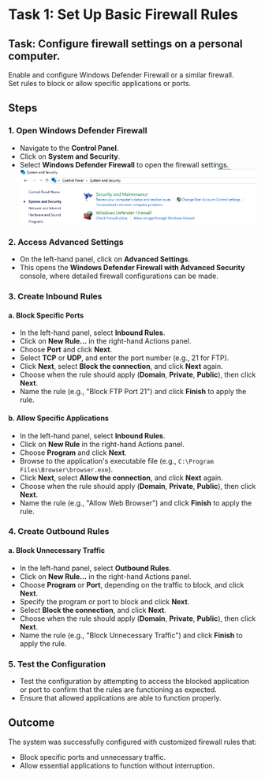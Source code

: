 # Task 1: Set Up Basic Firewall Rules

## Task: Configure firewall settings on a personal computer.
Enable and configure Windows Defender Firewall or a similar firewall.  
Set rules to block or allow specific applications or ports.

## Steps

### 1. Open Windows Defender Firewall
- Navigate to the **Control Panel**.
- Click on **System and Security**.
- Select **Windows Defender Firewall** to open the firewall settings.
![](./images/1.png)

### 2. Access Advanced Settings
- On the left-hand panel, click on **Advanced Settings**.
- This opens the **Windows Defender Firewall with Advanced Security** console, where detailed firewall configurations can be made.

### 3. Create Inbound Rules

#### a. Block Specific Ports
- In the left-hand panel, select **Inbound Rules**.
- Click on **New Rule...** in the right-hand Actions panel.
- Choose **Port** and click **Next**.
- Select **TCP** or **UDP**, and enter the port number (e.g., 21 for FTP).
- Click **Next**, select **Block the connection**, and click **Next** again.
- Choose when the rule should apply (**Domain**, **Private**, **Public**), then click **Next**.
- Name the rule (e.g., "Block FTP Port 21") and click **Finish** to apply the rule.

#### b. Allow Specific Applications
- In the left-hand panel, select **Inbound Rules**.
- Click on **New Rule** in the right-hand Actions panel.
- Choose **Program** and click **Next**.
- Browse to the application's executable file (e.g., `C:\Program Files\Browser\browser.exe`).
- Click **Next**, select **Allow the connection**, and click **Next** again.
- Choose when the rule should apply (**Domain**, **Private**, **Public**), then click **Next**.
- Name the rule (e.g., "Allow Web Browser") and click **Finish** to apply the rule.

### 4. Create Outbound Rules

#### a. Block Unnecessary Traffic
- In the left-hand panel, select **Outbound Rules**.
- Click on **New Rule...** in the right-hand Actions panel.
- Choose **Program** or **Port**, depending on the traffic to block, and click **Next**.
- Specify the program or port to block and click **Next**.
- Select **Block the connection**, and click **Next**.
- Choose when the rule should apply (**Domain**, **Private**, **Public**), then click **Next**.
- Name the rule (e.g., "Block Unnecessary Traffic") and click **Finish** to apply the rule.

### 5. Test the Configuration
- Test the configuration by attempting to access the blocked application or port to confirm that the rules are functioning as expected.
- Ensure that allowed applications are able to function properly.

## Outcome
The system was successfully configured with customized firewall rules that:
- Block specific ports and unnecessary traffic.
- Allow essential applications to function without interruption.
